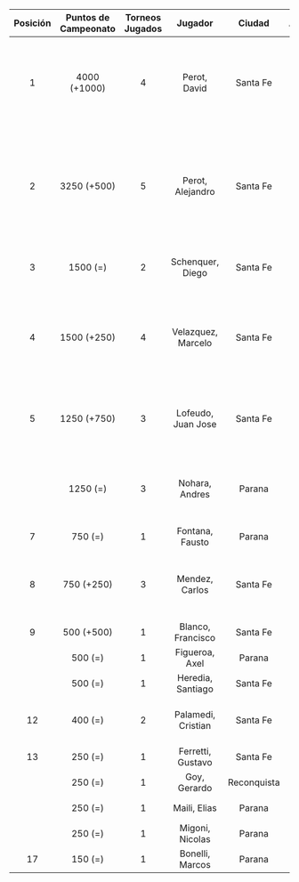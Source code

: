 |  Posición  |  Puntos de Campeonato  |  Torneos Jugados  |      Jugador       |   Ciudad    |  Afiliación  |                       Puntos sumados                       |
|:----------:|:----------------------:|:-----------------:|:------------------:|:-----------:|:------------:|:----------------------------------------------------------:|
|     1      |      4000 (+1000)      |         4         |    Perot, David    |  Santa Fe   |   Atemeli    |     1000 (T05) + 1000 (T02) + 1000 (T01) + 1000 (T03)      |
|     2      |      3250 (+500)       |         5         |  Perot, Alejandro  |  Santa Fe   |   Atemeli    | 1000 (T04) + 750 (T02) + 500 (T05) + 500 (T03) + 500 (T01) |
|     3      |        1500 (=)        |         2         |  Schenquer, Diego  |  Santa Fe   |   Atemeli    |                   750 (T01) + 750 (T03)                    |
|     4      |      1500 (+250)       |         4         | Velazquez, Marcelo |  Santa Fe   |   AteMeLi    |       500 (T02) + 500 (T01) + 250 (T03) + 250 (T05)        |
|     5      |      1250 (+750)       |         3         | Lofeudo, Juan Jose |  Santa Fe   |   Atemeli    |             750 (T05) + 250 (T01) + 250 (T03)              |
|            |        1250 (=)        |         3         |   Nohara, Andres   |   Parana    |              |             500 (T04) + 500 (T02) + 250 (T03)              |
|     7      |        750 (=)         |         1         |  Fontana, Fausto   |   Parana    |   Aspatem    |                         750 (T04)                          |
|     8      |       750 (+250)       |         3         |   Mendez, Carlos   |  Santa Fe   |   Atemeli    |             250 (T05) + 250 (T02) + 250 (T03)              |
|     9      |       500 (+500)       |         1         | Blanco, Francisco  |  Santa Fe   |   Atemeli    |                         500 (T05)                          |
|            |        500 (=)         |         1         |   Figueroa, Axel   |   Parana    |   Aspatem    |                         500 (T04)                          |
|            |        500 (=)         |         1         | Heredia, Santiago  |  Santa Fe   |   Atemeli    |                         500 (T03)                          |
|     12     |        400 (=)         |         2         | Palamedi, Cristian |  Santa Fe   |   Atemeli    |                   250 (T02) + 150 (T03)                    |
|     13     |        250 (=)         |         1         | Ferretti, Gustavo  |  Santa Fe   |   Atemeli    |                         250 (T01)                          |
|            |        250 (=)         |         1         |    Goy, Gerardo    | Reconquista |    ATMAR     |                         250 (T02)                          |
|            |        250 (=)         |         1         |    Maili, Elias    |   Parana    |   Aspatem    |                         250 (T04)                          |
|            |        250 (=)         |         1         |  Migoni, Nicolas   |   Parana    |   Aspatem    |                         250 (T02)                          |
|     17     |        150 (=)         |         1         |  Bonelli, Marcos   |   Parana    |   Aspatem    |                         150 (T02)                          |